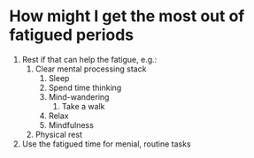 # How might I get the most out of fatigued periods
1. Rest if that can help the fatigue, e.g.:
	1. Clear mental processing stack
		1. Sleep
		2. Spend time thinking
		3. Mind-wandering
			1. Take a walk
		4. Relax
		5. Mindfulness
	2. Physical rest
2. Use the fatigued time for menial, routine tasks

<!-- #p1 -->

<!-- {BearID:100711E2-5DE5-40EF-823B-B955B4031936-17059-00001A013A97F7E2} -->
